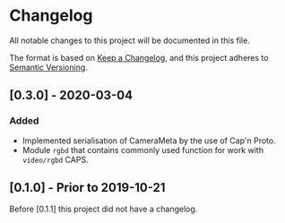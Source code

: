 # Changelog
All notable changes to this project will be documented in this file.

The format is based on [Keep a Changelog](https://keepachangelog.com/en/1.0.0/),
and this project adheres to [Semantic Versioning](https://semver.org/spec/v2.0.0.html).

## [0.3.0] - 2020-03-04
### Added
- Implemented serialisation of CameraMeta by the use of Cap'n Proto.
- Module `rgbd` that contains commonly used function for work with `video/rgbd` CAPS.

## [0.1.0] - Prior to 2019-10-21
Before [0.1.1] this project did not have a changelog.
